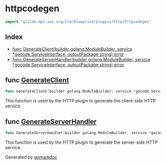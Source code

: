 <!-- Code generated by gomarkdoc. DO NOT EDIT -->

# httpcodegen

```go
import "gitlab.mpi-sws.org/cld/blueprint/plugins/http/httpcodegen"
```

## Index

- [func GenerateClient\(builder golang.ModuleBuilder, service \*gocode.ServiceInterface, outputPackage string\) error](<#GenerateClient>)
- [func GenerateServerHandler\(builder golang.ModuleBuilder, service \*gocode.ServiceInterface, outputPackage string\) error](<#GenerateServerHandler>)


<a name="GenerateClient"></a>
## func [GenerateClient](<https://gitlab.mpi-sws.org/cld/blueprint2/blueprint/blob/main/plugins/http/httpcodegen/clientgen.go#L14>)

```go
func GenerateClient(builder golang.ModuleBuilder, service *gocode.ServiceInterface, outputPackage string) error
```

This function is used by the HTTP plugin to generate the client\-side HTTP service

<a name="GenerateServerHandler"></a>
## func [GenerateServerHandler](<https://gitlab.mpi-sws.org/cld/blueprint2/blueprint/blob/main/plugins/http/httpcodegen/servergen.go#L16>)

```go
func GenerateServerHandler(builder golang.ModuleBuilder, service *gocode.ServiceInterface, outputPackage string) error
```

This function is used by the HTTP plugin to generate the server\-side HTTP service.

Generated by [gomarkdoc](<https://github.com/princjef/gomarkdoc>)
